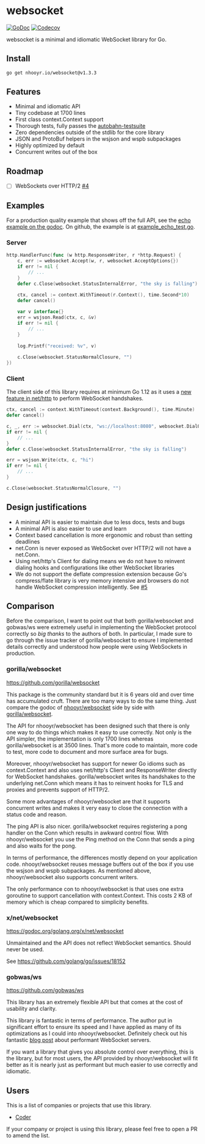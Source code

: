 # websocket

[![GoDoc](https://godoc.org/nhooyr.io/websocket?status.svg)](https://godoc.org/nhooyr.io/websocket)
[![Codecov](https://img.shields.io/codecov/c/github/nhooyr/websocket.svg?color=brightgreen)](https://codecov.io/gh/nhooyr/websocket)

websocket is a minimal and idiomatic WebSocket library for Go.

## Install

```bash
go get nhooyr.io/websocket@v1.3.3
```

## Features

- Minimal and idiomatic API
- Tiny codebase at 1700 lines
- First class context.Context support
- Thorough tests, fully passes the [autobahn-testsuite](https://github.com/crossbario/autobahn-testsuite)
- Zero dependencies outside of the stdlib for the core library
- JSON and ProtoBuf helpers in the wsjson and wspb subpackages
- Highly optimized by default
- Concurrent writes out of the box

## Roadmap

- [ ] WebSockets over HTTP/2 [#4](https://github.com/nhooyr/websocket/issues/4)

## Examples

For a production quality example that shows off the full API, see the [echo example on the godoc](https://godoc.org/nhooyr.io/websocket#example-package--Echo). On github, the example is at [example_echo_test.go](./example_echo_test.go).

### Server

```go
http.HandlerFunc(func (w http.ResponseWriter, r *http.Request) {
	c, err := websocket.Accept(w, r, websocket.AcceptOptions{})
	if err != nil {
		// ...
	}
	defer c.Close(websocket.StatusInternalError, "the sky is falling")

	ctx, cancel := context.WithTimeout(r.Context(), time.Second*10)
	defer cancel()
	
	var v interface{}
	err = wsjson.Read(ctx, c, &v)
	if err != nil {
		// ...
	}
	
	log.Printf("received: %v", v)
	
	c.Close(websocket.StatusNormalClosure, "")
})
```

### Client

The client side of this library requires at minimum Go 1.12 as it uses a [new feature
in net/http](https://github.com/golang/go/issues/26937#issuecomment-415855861) to perform WebSocket handshakes.

```go
ctx, cancel := context.WithTimeout(context.Background(), time.Minute)
defer cancel()

c, _, err := websocket.Dial(ctx, "ws://localhost:8080", websocket.DialOptions{})
if err != nil {
	// ...
}
defer c.Close(websocket.StatusInternalError, "the sky is falling")

err = wsjson.Write(ctx, c, "hi")
if err != nil {
	// ...
}

c.Close(websocket.StatusNormalClosure, "")
```

## Design justifications

- A minimal API is easier to maintain due to less docs, tests and bugs
- A minimal API is also easier to use and learn
- Context based cancellation is more ergonomic and robust than setting deadlines
- net.Conn is never exposed as WebSocket over HTTP/2 will not have a net.Conn.
- Using net/http's Client for dialing means we do not have to reinvent dialing hooks
  and configurations like other WebSocket libraries
- We do not support the deflate compression extension because Go's compress/flate library
  is very memory intensive and browsers do not handle WebSocket compression intelligently.
  See [#5](https://github.com/nhooyr/websocket/issues/5)

## Comparison

Before the comparison, I want to point out that both gorilla/websocket and gobwas/ws were
extremely useful in implementing the WebSocket protocol correctly so *big thanks* to the
authors of both. In particular, I made sure to go through the issue tracker of gorilla/websocket
to ensure I implemented details correctly and understood how people were using WebSockets in
production.

### gorilla/websocket

https://github.com/gorilla/websocket

This package is the community standard but it is 6 years old and over time
has accumulated cruft. There are too many ways to do the same thing.
Just compare the godoc of
[nhooyr/websocket](https://godoc.org/github.com/nhooyr/websocket) side by side with
[gorilla/websocket](https://godoc.org/github.com/gorilla/websocket).

The API for nhooyr/websocket has been designed such that there is only one way to do things
which makes it easy to use correctly. Not only is the API simpler, the implementation is
only 1700 lines whereas gorilla/websocket is at 3500 lines. That's more code to maintain,
 more code to test, more code to document and more surface area for bugs.

Moreover, nhooyr/websocket has support for newer Go idioms such as context.Context and
also uses net/http's Client and ResponseWriter directly for WebSocket handshakes.
gorilla/websocket writes its handshakes to the underlying net.Conn which means
it has to reinvent hooks for TLS and proxies and prevents support of HTTP/2.

Some more advantages of nhooyr/websocket are that it supports concurrent writes and
makes it very easy to close the connection with a status code and reason.

The ping API is also nicer. gorilla/websocket requires registering a pong handler on the Conn
which results in awkward control flow. With nhooyr/websocket you use the Ping method on the Conn
that sends a ping and also waits for the pong.

In terms of performance, the differences mostly depend on your application code. nhooyr/websocket
reuses message buffers out of the box if you use the wsjson and wspb subpackages.
As mentioned above, nhooyr/websocket also supports concurrent writers.

The only performance con to nhooyr/websocket is that uses one extra goroutine to support
cancellation with context.Context. This costs 2 KB of memory which is cheap compared to
simplicity benefits.

### x/net/websocket

https://godoc.org/golang.org/x/net/websocket

Unmaintained and the API does not reflect WebSocket semantics. Should never be used.

See https://github.com/golang/go/issues/18152

### gobwas/ws

https://github.com/gobwas/ws

This library has an extremely flexible API but that comes at the cost of usability
and clarity.

This library is fantastic in terms of performance. The author put in significant
effort to ensure its speed and I have applied as many of its optimizations as
I could into nhooyr/websocket. Definitely check out his fantastic [blog post](https://medium.freecodecamp.org/million-websockets-and-go-cc58418460bb) 
about performant WebSocket servers.

If you want a library that gives you absolute control over everything, this is the library,
but for most users, the API provided by nhooyr/websocket will fit better as it is nearly just
as performant but much easier to use correctly and idiomatic.

## Users

This is a list of companies or projects that use this library.

- [Coder](https://github.com/cdr)

If your company or project is using this library, please feel free to open a PR to amend the list.
